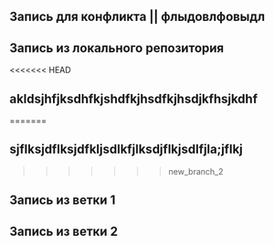 ## Запись для конфликта || флыдовлфовыдл
## Запись из локального репозитория

<<<<<<< HEAD
## akldsjhfjksdhfkjshdfkjhsdfkjhsdjkfhsjkdhf
=======
## sjflksjdflksjdfkljsdlkfjlksdjflkjsdlfjla;jflkj
>>>>>>> new_branch_2


## Запись из ветки 1


## Запись из ветки 2
